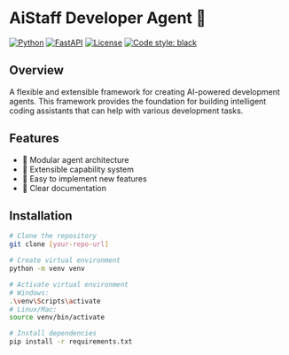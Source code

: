 # AiStaff Developer Agent 🤖

[![Python](https://img.shields.io/badge/python-3.9+-blue.svg)](https://www.python.org/downloads/)
[![FastAPI](https://img.shields.io/badge/FastAPI-0.104.1-green.svg)](https://fastapi.tiangolo.com/)
[![License](https://img.shields.io/badge/license-MIT-blue.svg)](LICENSE)
[![Code style: black](https://img.shields.io/badge/code%20style-black-000000.svg)](https://github.com/psf/black)

## Overview
A flexible and extensible framework for creating AI-powered development agents. This framework provides the foundation for building intelligent coding assistants that can help with various development tasks.

## Features
- 🎯 Modular agent architecture
- 🔧 Extensible capability system
- 🚀 Easy to implement new features
- 📝 Clear documentation

## Installation
```bash
# Clone the repository
git clone [your-repo-url]

# Create virtual environment
python -m venv venv

# Activate virtual environment
# Windows:
.\venv\Scripts\activate
# Linux/Mac:
source venv/bin/activate

# Install dependencies
pip install -r requirements.txt
